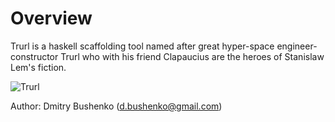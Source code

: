 # Overview

Trurl is a haskell scaffolding tool named after great hyper-space engineer-constructor Trurl who with his friend Clapaucius are the heroes of Stanislaw Lem's fiction.

![Trurl](https://github.com/dbushenko/trurl/img/trurl.jpg "Trurl")


Author: Dmitry Bushenko (d.bushenko@gmail.com)